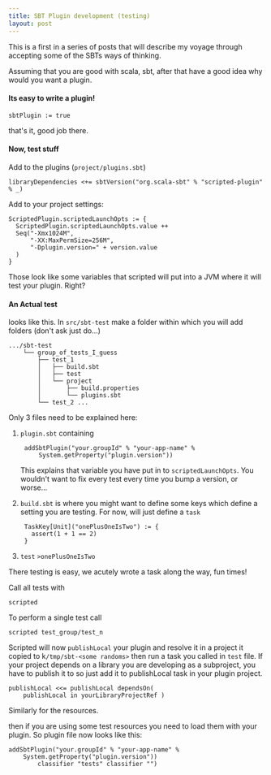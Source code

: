 ```yaml
---
title: SBT Plugin development (testing)
layout: post
---
```


This is a first in a series of posts that will describe my voyage through accepting some of the SBTs ways of thinking.

Assuming that you are good with scala, sbt, after that have a good idea why would you want a plugin.


#### Its easy to write a plugin!

    sbtPlugin := true

that's it, good job there.


#### Now, test stuff

Add to the plugins (`project/plugins.sbt`)


    libraryDependencies <+= sbtVersion("org.scala-sbt" % "scripted-plugin" % _)



Add to your project settings:

    ScriptedPlugin.scriptedLaunchOpts := { 
      ScriptedPlugin.scriptedLaunchOpts.value ++
      Seq("-Xmx1024M", 
          "-XX:MaxPermSize=256M", 
          "-Dplugin.version=" + version.value
      )
    }

Those look like some variables that scripted will put into a JVM where it will test your plugin. Right?

#### An Actual test
looks like this. In `src/sbt-test` make a folder within which you will add folders (don't ask just do...)

    .../sbt-test
        └── group_of_tests_I_guess
            ├── test_1
            │   ├── build.sbt
            │   ├── test
            │   └── project
            │       ├── build.properties
            │       └── plugins.sbt
            └── test_2 ...

Only 3 files need to be explained here:

1. `plugin.sbt` containing

        addSbtPlugin("your.groupId" % "your-app-name" % 
            System.getProperty("plugin.version"))

    This explains that variable you have put in to `scriptedLaunchOpts`. You wouldn't want to fix every test every time you bump a version, or worse...

2. `build.sbt` is where you might want to define some keys which define a setting you are testing. For now, will just define a `task`


        TaskKey[Unit]("onePlusOneIsTwo") := {
          assert(1 + 1 == 2)
        }



3. `test` `>onePlusOneIsTwo`


There testing is easy, we acutely wrote a task along the way, fun times!

Call all tests with 

    scripted

To perform a single test call 

    scripted test_group/test_n


Scripted will now `publishLocal` your plugin and resolve it in a project it copied to k`/tmp/sbt-<some randoms>` then run a task you called in `test` file.
If your project depends on a library you are developing as a subproject, you have to publish it to so just add it to publishLocal task in your plugin project.

    publishLocal <<= publishLocal dependsOn( 
        publishLocal in yourLibraryProjectRef )


Similarly for the resources.

then if you are using some test resources you need to load them with your plugin. So plugin file now looks like this:


    addSbtPlugin("your.groupId" % "your-app-name" % 
        System.getProperty("plugin.version"))
            classifier "tests" classifier "")
